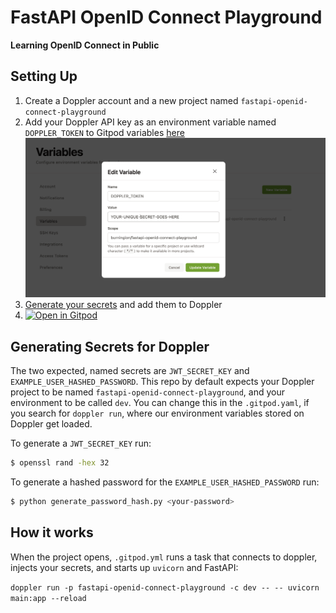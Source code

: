 # FastAPI OpenID Connect Playground

**Learning OpenID Connect in Public**

## Setting Up

1. Create a Doppler account and a new project named `fastapi-openid-connect-playground`
2. Add your Doppler API key as an environment variable named `DOPPLER_TOKEN` to Gitpod variables [here](https://gitpod.io/variables)
![Adding your variable](./assets/environment-variable.png)
3. [Generate your secrets](#generating-secrets-for-doppler) and add them to Doppler
4. [![Open in Gitpod](https://gitpod.io/button/open-in-gitpod.svg)](https://gitpod.io/#https://github.com/burningion/fastapi-openid-connect-playground)

## Generating Secrets for Doppler

The two expected, named secrets are `JWT_SECRET_KEY` and `EXAMPLE_USER_HASHED_PASSWORD`. This repo by default expects your Doppler project to be named `fastapi-openid-connect-playground`, and your environment to be called `dev`. You can change this in the `.gitpod.yaml`, if you search for `doppler run`, where our environment variables stored on Doppler get loaded.

To generate a `JWT_SECRET_KEY` run:

```bash
$ openssl rand -hex 32
```

To generate a hashed password for the `EXAMPLE_USER_HASHED_PASSWORD` run:

```bash
$ python generate_password_hash.py <your-password>
```

## How it works

When the project opens, `.gitpod.yml` runs a task that connects to doppler, injects your secrets, and starts up `uvicorn` and FastAPI:

`doppler run -p fastapi-openid-connect-playground -c dev -- -- uvicorn main:app --reload` 
